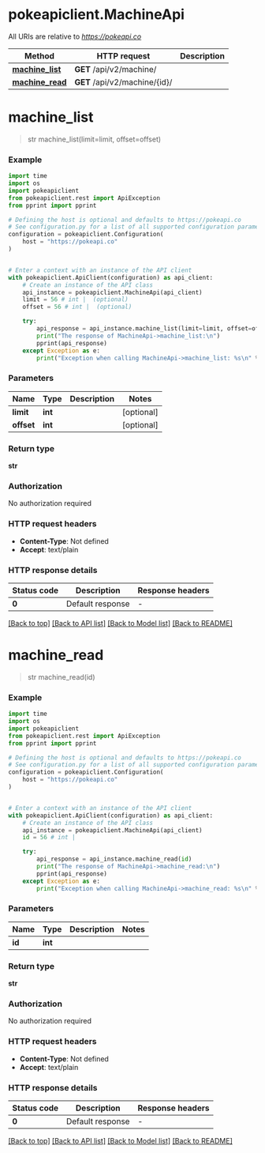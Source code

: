 # pokeapiclient.MachineApi

All URIs are relative to *https://pokeapi.co*

Method | HTTP request | Description
------------- | ------------- | -------------
[**machine_list**](MachineApi.md#machine_list) | **GET** /api/v2/machine/ | 
[**machine_read**](MachineApi.md#machine_read) | **GET** /api/v2/machine/{id}/ | 


# **machine_list**
> str machine_list(limit=limit, offset=offset)



### Example


```python
import time
import os
import pokeapiclient
from pokeapiclient.rest import ApiException
from pprint import pprint

# Defining the host is optional and defaults to https://pokeapi.co
# See configuration.py for a list of all supported configuration parameters.
configuration = pokeapiclient.Configuration(
    host = "https://pokeapi.co"
)


# Enter a context with an instance of the API client
with pokeapiclient.ApiClient(configuration) as api_client:
    # Create an instance of the API class
    api_instance = pokeapiclient.MachineApi(api_client)
    limit = 56 # int |  (optional)
    offset = 56 # int |  (optional)

    try:
        api_response = api_instance.machine_list(limit=limit, offset=offset)
        print("The response of MachineApi->machine_list:\n")
        pprint(api_response)
    except Exception as e:
        print("Exception when calling MachineApi->machine_list: %s\n" % e)
```



### Parameters


Name | Type | Description  | Notes
------------- | ------------- | ------------- | -------------
 **limit** | **int**|  | [optional] 
 **offset** | **int**|  | [optional] 

### Return type

**str**

### Authorization

No authorization required

### HTTP request headers

 - **Content-Type**: Not defined
 - **Accept**: text/plain

### HTTP response details

| Status code | Description | Response headers |
|-------------|-------------|------------------|
**0** | Default response |  -  |

[[Back to top]](#) [[Back to API list]](../README.md#documentation-for-api-endpoints) [[Back to Model list]](../README.md#documentation-for-models) [[Back to README]](../README.md)

# **machine_read**
> str machine_read(id)



### Example


```python
import time
import os
import pokeapiclient
from pokeapiclient.rest import ApiException
from pprint import pprint

# Defining the host is optional and defaults to https://pokeapi.co
# See configuration.py for a list of all supported configuration parameters.
configuration = pokeapiclient.Configuration(
    host = "https://pokeapi.co"
)


# Enter a context with an instance of the API client
with pokeapiclient.ApiClient(configuration) as api_client:
    # Create an instance of the API class
    api_instance = pokeapiclient.MachineApi(api_client)
    id = 56 # int | 

    try:
        api_response = api_instance.machine_read(id)
        print("The response of MachineApi->machine_read:\n")
        pprint(api_response)
    except Exception as e:
        print("Exception when calling MachineApi->machine_read: %s\n" % e)
```



### Parameters


Name | Type | Description  | Notes
------------- | ------------- | ------------- | -------------
 **id** | **int**|  | 

### Return type

**str**

### Authorization

No authorization required

### HTTP request headers

 - **Content-Type**: Not defined
 - **Accept**: text/plain

### HTTP response details

| Status code | Description | Response headers |
|-------------|-------------|------------------|
**0** | Default response |  -  |

[[Back to top]](#) [[Back to API list]](../README.md#documentation-for-api-endpoints) [[Back to Model list]](../README.md#documentation-for-models) [[Back to README]](../README.md)

